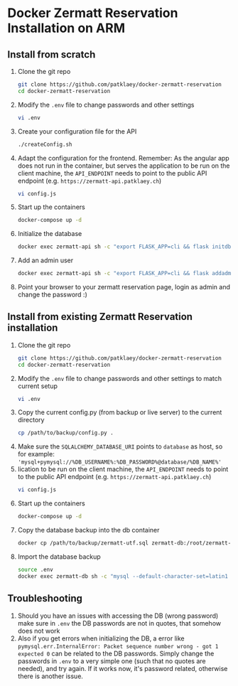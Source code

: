 # Docker Zermatt Reservation Installation on ARM

## Install from scratch

1. Clone the git repo
    ```bash
    git clone https://github.com/patklaey/docker-zermatt-reservation
    cd docker-zermatt-reservation
    ```
1. Modify the ```.env``` file to change passwords and other settings
    ```bash
    vi .env
    ```
1. Create your configuration file for the API
    ```bash
    ./createConfig.sh
    ```
1. Adapt the configuration for the frontend. Remember: As the angular app does not run in the container, but serves the
application to be run on the client machine, the ```API_ENDPOINT``` needs to point to the public API endpoint (e.g. 
```https://zermatt-api.patklaey.ch```)
    ```bash
    vi config.js
    ```
1. Start up the containers
    ```bash
    docker-compose up -d
    ```
1. Initialize the database
    ```bash
    docker exec zermatt-api sh -c "export FLASK_APP=cli && flask initdb"
    ```
1. Add an admin user
    ```bash
    docker exec zermatt-api sh -c "export FLASK_APP=cli && flask addadminuser"
    ```
1. Point your browser to your zermatt reservation page, login as admin and change the password :)


## Install from existing Zermatt Reservation installation

1. Clone the git repo
    ```bash
    git clone https://github.com/patklaey/docker-zermatt-reservation
    cd docker-zermatt-reservation
    ```
1. Modify the ```.env``` file to change passwords and other settings to match current setup 
    ```bash
    vi .env
    ```
1. Copy the current config.py (from backup or live server) to the current directory
    ```bash
    cp /path/to/backup/config.py .
    ```
1. Make sure the ```SQLALCHEMY_DATABASE_URI``` points to ```database``` as host, so for example: 
```'mysql+pymysql://%DB_USERNAME%:%DB_PASSWORD%@database/%DB_NAME%'```
1. lication to be run on the client machine, the ```API_ENDPOINT``` needs to point to the public API endpoint (e.g. 
```https://zermatt-api.patklaey.ch```)
    ```bash
    vi config.js
    ```
1. Start up the containers
    ```bash
    docker-compose up -d
    ```
1. Copy the database backup into the db container
    ```bash
    docker cp /path/to/backup/zermatt-utf.sql zermatt-db:/root/zermatt-utf.sql
    ```
1. Import the database backup
    ```bash
    source .env
    docker exec zermatt-db sh -c "mysql --default-character-set=latin1 -u ${DB_USERNAME} --password=${DB_PASSWORD} ${DB_NAME} < /root/zermatt-utf.sql"  
    ```
    
## Troubleshooting

1. Should you have an issues with accessing the DB (wrong password) make sure in ```.env``` the DB passwords are not in
quotes, that somehow does not work
1. Also if you get errors when initializing the DB, a error like 
```pymysql.err.InternalError: Packet sequence number wrong - got 1 expected 0``` can be related to the DB passwords.
Simply change the passwords in ```.env``` to a very simple one (such that no quotes are needed), and try again. If it
works now, it's password related, otherwise there is another issue. 